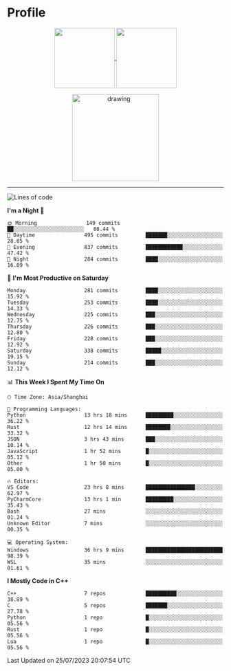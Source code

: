 # Profile

<p align="center">
  <a href="https://github.com/SourVoice">
    <img
      align="center"
      height="140em"
      src="https://github-readme-stats.vercel.app/api?username=SourVoice&show_icons=true&include_all_commits=true&count_private=true&theme=tokyonight"
    />
  </a>
  <a href="https://github.com/SourVoice">
    <img
      align="center"
      height="140em"
      src="https://github-readme-stats.vercel.app/api/top-langs/?username=SourVoice&show_icons=true&include_all_commits=true&count_private=true&layout=compact&theme=tokyonight"
    />
  </a>
</p>

<p align="center">
   <a href="https://github.com/SourVoice">
    <img
      align="center"
      height="202em"
      alt="drawing"
      src="https://activity-graph.herokuapp.com/graph?username=SourVoice&theme=react-dark"
    />
  </a>
</p>

---
<!--START_SECTION:waka-->
![Lines of code](https://img.shields.io/badge/From%20Hello%20World%20I%27ve%20Written-1.6%20million%20lines%20of%20code-blue)

**I'm a Night 🦉** 

```text
🌞 Morning                149 commits         ██░░░░░░░░░░░░░░░░░░░░░░░   08.44 % 
🌆 Daytime                495 commits         ███████░░░░░░░░░░░░░░░░░░   28.05 % 
🌃 Evening                837 commits         ████████████░░░░░░░░░░░░░   47.42 % 
🌙 Night                  284 commits         ████░░░░░░░░░░░░░░░░░░░░░   16.09 % 
```
📅 **I'm Most Productive on Saturday** 

```text
Monday                   281 commits         ████░░░░░░░░░░░░░░░░░░░░░   15.92 % 
Tuesday                  253 commits         ████░░░░░░░░░░░░░░░░░░░░░   14.33 % 
Wednesday                225 commits         ███░░░░░░░░░░░░░░░░░░░░░░   12.75 % 
Thursday                 226 commits         ███░░░░░░░░░░░░░░░░░░░░░░   12.80 % 
Friday                   228 commits         ███░░░░░░░░░░░░░░░░░░░░░░   12.92 % 
Saturday                 338 commits         █████░░░░░░░░░░░░░░░░░░░░   19.15 % 
Sunday                   214 commits         ███░░░░░░░░░░░░░░░░░░░░░░   12.12 % 
```


📊 **This Week I Spent My Time On** 

```text
🕑︎ Time Zone: Asia/Shanghai

💬 Programming Languages: 
Python                   13 hrs 18 mins      █████████░░░░░░░░░░░░░░░░   36.22 % 
Rust                     12 hrs 14 mins      ████████░░░░░░░░░░░░░░░░░   33.32 % 
JSON                     3 hrs 43 mins       ███░░░░░░░░░░░░░░░░░░░░░░   10.14 % 
JavaScript               1 hr 52 mins        █░░░░░░░░░░░░░░░░░░░░░░░░   05.12 % 
Other                    1 hr 50 mins        █░░░░░░░░░░░░░░░░░░░░░░░░   05.00 % 

🔥 Editors: 
VS Code                  23 hrs 8 mins       ████████████████░░░░░░░░░   62.97 % 
PyCharmCore              13 hrs 1 min        █████████░░░░░░░░░░░░░░░░   35.43 % 
Bash                     27 mins             ░░░░░░░░░░░░░░░░░░░░░░░░░   01.24 % 
Unknown Editor           7 mins              ░░░░░░░░░░░░░░░░░░░░░░░░░   00.35 % 

💻 Operating System: 
Windows                  36 hrs 9 mins       █████████████████████████   98.39 % 
WSL                      35 mins             ░░░░░░░░░░░░░░░░░░░░░░░░░   01.61 % 
```

**I Mostly Code in C++** 

```text
C++                      7 repos             ██████████░░░░░░░░░░░░░░░   38.89 % 
C                        5 repos             ███████░░░░░░░░░░░░░░░░░░   27.78 % 
Python                   1 repo              █░░░░░░░░░░░░░░░░░░░░░░░░   05.56 % 
Rust                     1 repo              █░░░░░░░░░░░░░░░░░░░░░░░░   05.56 % 
Lua                      1 repo              █░░░░░░░░░░░░░░░░░░░░░░░░   05.56 % 
```




 Last Updated on 25/07/2023 20:07:54 UTC
<!--END_SECTION:waka-->
